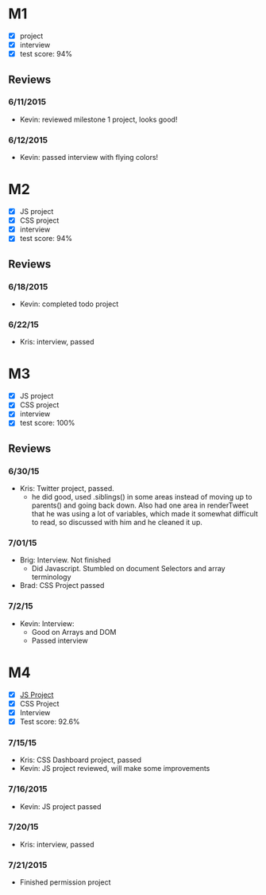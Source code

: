 

# M1

- [x] project
- [x] interview
- [x] test score: 94%

## Reviews

### 6/11/2015

- Kevin: reviewed milestone 1 project, looks good!

### 6/12/2015

- Kevin: passed interview with flying colors!

# M2

- [x] JS project
- [x] CSS project
- [x] interview
- [x] test score: 94%

## Reviews

### 6/18/2015

- Kevin: completed todo project

### 6/22/15

- Kris: interview, passed

# M3

- [x] JS project
- [x] CSS project
- [x] interview
- [x] test score: 100%

## Reviews

### 6/30/15

- Kris: Twitter project, passed.
  - he did good, used .siblings() in some areas instead of moving up to parents() and going back down. Also had one area in renderTweet that he was using a lot of variables, which made it somewhat difficult to read, so discussed with him and he cleaned it up.

### 7/01/15

- Brig: Interview. Not finished
  - Did Javascript. Stumbled on document Selectors and array terminology
- Brad: CSS Project passed

### 7/2/15

- Kevin: Interview:
  - Good on Arrays and DOM
  - Passed interview

# M4

- [x] [JS Project](https://github.com/BluestarNEO/twitter-project-v2)
- [x] CSS Project
- [x] Interview
- [x] Test score: 92.6%

### 7/15/15

- Kris: CSS Dashboard project, passed
- Kevin: JS project reviewed, will make some improvements

### 7/16/2015

- Kevin: JS project passed

### 7/20/15
- Kris: interview, passed

### 7/21/2015

- Finished permission project
